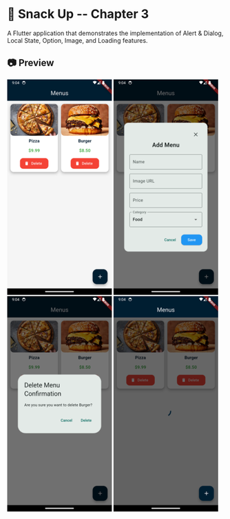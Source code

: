 # 🍔 Snack Up -- Chapter 3
A Flutter application that demonstrates the implementation of Alert & Dialog, Local State, Option, Image, and Loading features.


## 📷 Preview

<img src="./assets/app_preview/preview_1.png" alt="App Screenshot 1" height="500"/>
<img src="./assets/app_preview/preview_2.png" alt="App Screenshot 2" height="500"/>
<img src="./assets/app_preview/preview_3.png" alt="App Screenshot 3" height="500"/>
<img src="./assets/app_preview/preview_4.png" alt="App Screenshot 4" height="500"/>